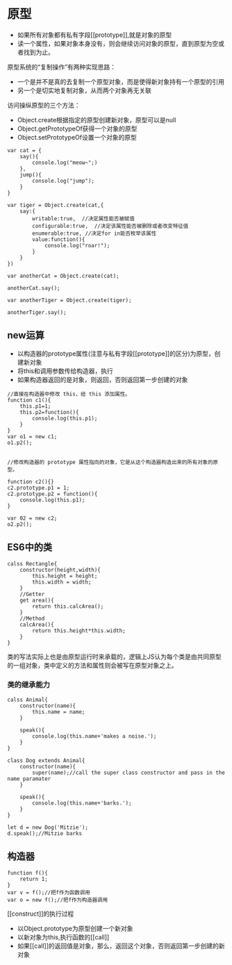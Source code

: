 # 原型
- 如果所有对象都有私有字段[[prototype]],就是对象的原型
- 读一个属性，如果对象本身没有，则会继续访问对象的原型，直到原型为空或者找到为止。


原型系统的“复制操作”有两种实现思路：
- 一个是并不是真的去复制一个原型对象，而是使得新对象持有一个原型的引用
- 另一个是切实地复制对象，从而两个对象再无关联  

访问操纵原型的三个方法：
- Object.create根据指定的原型创建新对象，原型可以是null
- Object.getPrototypeOf获得一个对象的原型
- Object.setPrototypeOf设置一个对象的原型

```
var cat = {
    say(){
        console.log("meow~";)
    },
    jump(){
        console.log("jump");
    }
}

var tiger = Object.create(cat,{
    say:{
        writable:true,  //决定属性能否被赋值
        configurable:true,  //决定该属性能否被删除或者改变特征值
        enumerable:true, //决定for in能否枚举该属性
        value:function(){
            console.log("roar!");
        }
    }
})

var anotherCat = Object.create(cat);

anotherCat.say();

var anotherTiger = Object.create(tiger);

anotherTiger.say();
```
## new运算
- 以构造器的prototype属性(注意与私有字段[[prototype]]的区分)为原型，创建新对象
- 将this和调用参数传给构造器，执行
- 如果构造器返回的是对象，则返回，否则返回第一步创建的对象

```
//直接在构造器中修改 this，给 this 添加属性。
function c1(){
    this.p1=1;
    this.p2=function(){
        console.log(this.p1);
    }
}
var o1 = new c1;
o1.p2();


//修改构造器的 prototype 属性指向的对象，它是从这个构造器构造出来的所有对象的原型。

function c2(){}
c2.prototype.p1 = 1;
c2.prototype.p2 = function(){
    console.log(this.p1);
}

var 02 = new c2;
o2.p2();
```
## ES6中的类
```
calss Rectangle{
    constructor(height,width){
        this.height = height;
        this.width = width;
    }
    //Getter
    get area(){
        return this.calcArea();
    }
    //Method
    calcArea(){
        return this.height*this.width;
    }
}
```
类的写法实际上也是由原型运行时来承载的，逻辑上JS认为每个类是由共同原型的一组对象，类中定义的方法和属性则会被写在原型对象之上。  
### 类的继承能力
```
calss Animal{
    constructor(name){
        this.name = name;
    }

    speak(){
        console.log(this.name+'makes a noise.');
    }
}

class Dog extends Animal{
    constructor(name){
        super(name);//call the super class constructor and pass in the name paramater
    }

    speak(){
        console.log(this.name+'barks.');
    }
}

let d = new Dog('Mitzie');
d.speak();//Mitzie barks
```

## 构造器
```
function f(){
    return 1;
}
var v = f();//把f作为函数调用
var o = new f();//把f作为构造器调用
```
[[construct]]的执行过程
- 以Object.prototype为原型创建一个新对象
- 以新对象为this,执行函数的[[call]]
- 如果[[call]]的返回值是对象，那么，返回这个对象，否则返回第一步创建的新对象

